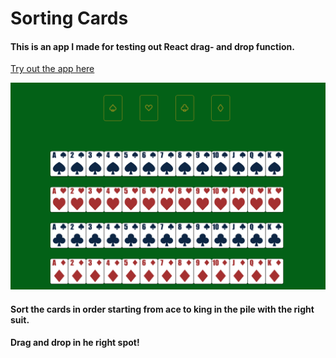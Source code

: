 # Sorting Cards

 #### This is an app I made for testing out React drag- and drop function.


[Try out the app here](https://carinwood-sorting-cards.netlify.app/)


<img src="src/images/sorting.png" width="600" />


#### Sort the cards in order starting from ace to king in the pile with the right suit. 

#### Drag and drop in he right spot!